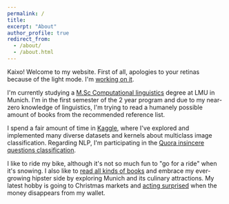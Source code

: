 ```yaml
---
permalink: /
title:
excerpt: "About"
author_profile: true
redirect_from: 
  - /about/
  - /about.html
---
```


Kaixo! Welcome to my website. First of all, apologies to your retinas because of the light mode. I'm [working on it](https://github.com/academicpages/academicpages.github.io/issues/137#issuecomment-439449905).

I'm currently studying a [M.Sc Computational linguistics](https://www.uni-muenchen.de/studium/studienangebot/studiengaenge/studienfaecher/computerl_/master2/index.html) degree at LMU in Munich. I'm in the first semester of the 2 year program and due to my near-zero knowledge of linguistics, I'm trying to read a humanely possible amount of books from the recommended reference list.

I spend a fair amount of time in [Kaggle](https://www.kaggle.com/anebzt), where I've explored and implemented many diverse datasets and kernels about multiclass image classification. Regarding NLP, I'm participating in the [Quora insincere questions classification](https://www.kaggle.com/c/quora-insincere-questions-classification).

I like to ride my bike, although it's not so much fun to "go for a ride" when it's snowing. I also like to [read all kinds of books](https://www.goodreads.com/anebz) and embrace my ever-growing hipster side by exploring Munich and its culinary attractions. My latest hobby is going to Christmas markets and [acting surprised](https://twitter.com/_babsgirl/status/1064998208185802753) when the money disappears from my wallet.




